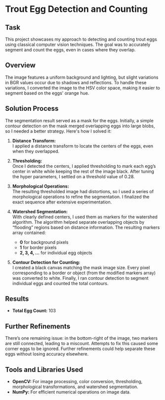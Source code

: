 # Trout Egg Detection and Counting

## Task

This project showcases my approach to detecting and counting trout eggs using classical computer vision techniques. The goal was to accurately segment and count the eggs, even in cases where they overlap.

## Overview

The image features a uniform background and lighting, but slight variations in BGR values occur due to shadows and reflections. To handle these variations, I converted the image to the HSV color space, making it easier to segment based on the eggs' orange hue.

## Solution Process

The segmentation result served as a mask for the eggs. Initially, a simple contour detection on the mask merged overlapping eggs into large blobs, so I needed a better strategy. Here's how I solved it:

1. **Distance Transform:**  
   I applied a distance transform to locate the centers of the eggs, even when they overlapped.

2. **Thresholding:**  
   Once I detected the centers, I applied thresholding to mark each egg’s center in white while keeping the rest of the image black. After tuning the hyper parameters, I settled on a threshold value of 0.28.

3. **Morphological Operations:**  
   The resulting thresholded image had distortions, so I used a series of morphological operations to refine the segmentation. I finalized the exact sequence after extensive experimentation.

4. **Watershed Segmentation:**  
   With clearly defined centers, I used them as markers for the watershed algorithm. The algorithm helped separate overlapping objects by “flooding” regions based on distance information. The resulting markers array contained:

   - **0** for background pixels
   - **1** for border pixels
   - **2, 3, 4, ...** for individual egg objects

5. **Contour Detection for Counting:**  
   I created a black canvas matching the mask image size. Every pixel corresponding to a border or object (from the modified markers array) was converted to white. Finally, I ran contour detection to segment individual eggs and counted the total contours.

## Results

- **Total Egg Count:** 103

## Further Refinements

There’s one remaining issue: in the bottom-right of the image, two markers are still connected, leading to a miscount. Attempts to fix this caused some corner eggs to be ignored. Further refinements could help separate these eggs without losing accuracy elsewhere.

## Tools and Libraries Used

- **OpenCV:** For image processing, color conversion, thresholding, morphological transformations, and watershed segmentation.
- **NumPy:** For efficient numerical operations on image data.
